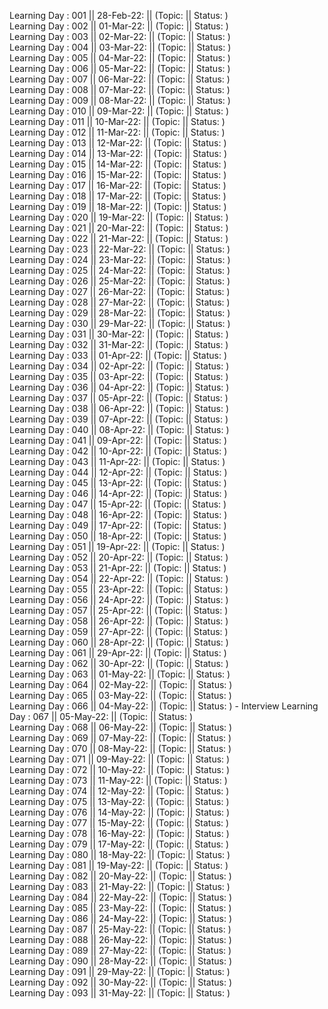 Learning Day : 001 || 28-Feb-22: || (Topic:  || Status: )  
Learning Day : 002 || 01-Mar-22: || (Topic:  || Status: )  
Learning Day : 003 || 02-Mar-22: || (Topic:  || Status: )  
Learning Day : 004 || 03-Mar-22: || (Topic:  || Status: )  
Learning Day : 005 || 04-Mar-22: || (Topic:  || Status: )  
Learning Day : 006 || 05-Mar-22: || (Topic:  || Status: )  
Learning Day : 007 || 06-Mar-22: || (Topic:  || Status: )  
Learning Day : 008 || 07-Mar-22: || (Topic:  || Status: )  
Learning Day : 009 || 08-Mar-22: || (Topic:  || Status: )  
Learning Day : 010 || 09-Mar-22: || (Topic:  || Status: )  
Learning Day : 011 || 10-Mar-22: || (Topic:  || Status: )  
Learning Day : 012 || 11-Mar-22: || (Topic:  || Status: )  
Learning Day : 013 || 12-Mar-22: || (Topic:  || Status: )  
Learning Day : 014 || 13-Mar-22: || (Topic:  || Status: )  
Learning Day : 015 || 14-Mar-22: || (Topic:  || Status: )  
Learning Day : 016 || 15-Mar-22: || (Topic:  || Status: )  
Learning Day : 017 || 16-Mar-22: || (Topic:  || Status: )  
Learning Day : 018 || 17-Mar-22: || (Topic:  || Status: )  
Learning Day : 019 || 18-Mar-22: || (Topic:  || Status: )  
Learning Day : 020 || 19-Mar-22: || (Topic:  || Status: )  
Learning Day : 021 || 20-Mar-22: || (Topic:  || Status: )  
Learning Day : 022 || 21-Mar-22: || (Topic:  || Status: )  
Learning Day : 023 || 22-Mar-22: || (Topic:  || Status: )  
Learning Day : 024 || 23-Mar-22: || (Topic:  || Status: )  
Learning Day : 025 || 24-Mar-22: || (Topic:  || Status: )  
Learning Day : 026 || 25-Mar-22: || (Topic:  || Status: )  
Learning Day : 027 || 26-Mar-22: || (Topic:  || Status: )  
Learning Day : 028 || 27-Mar-22: || (Topic:  || Status: )  
Learning Day : 029 || 28-Mar-22: || (Topic:  || Status: )  
Learning Day : 030 || 29-Mar-22: || (Topic:  || Status: )  
Learning Day : 031 || 30-Mar-22: || (Topic:  || Status: )  
Learning Day : 032 || 31-Mar-22: || (Topic:  || Status: )  
Learning Day : 033 || 01-Apr-22: || (Topic:  || Status: )  
Learning Day : 034 || 02-Apr-22: || (Topic:  || Status: )  
Learning Day : 035 || 03-Apr-22: || (Topic:  || Status: )  
Learning Day : 036 || 04-Apr-22: || (Topic:  || Status: )  
Learning Day : 037 || 05-Apr-22: || (Topic:  || Status: )  
Learning Day : 038 || 06-Apr-22: || (Topic:  || Status: )  
Learning Day : 039 || 07-Apr-22: || (Topic:  || Status: )  
Learning Day : 040 || 08-Apr-22: || (Topic:  || Status: )  
Learning Day : 041 || 09-Apr-22: || (Topic:  || Status: )  
Learning Day : 042 || 10-Apr-22: || (Topic:  || Status: )  
Learning Day : 043 || 11-Apr-22: || (Topic:  || Status: )  
Learning Day : 044 || 12-Apr-22: || (Topic:  || Status: )  
Learning Day : 045 || 13-Apr-22: || (Topic:  || Status: )  
Learning Day : 046 || 14-Apr-22: || (Topic:  || Status: )  
Learning Day : 047 || 15-Apr-22: || (Topic:  || Status: )  
Learning Day : 048 || 16-Apr-22: || (Topic:  || Status: )  
Learning Day : 049 || 17-Apr-22: || (Topic:  || Status: )  
Learning Day : 050 || 18-Apr-22: || (Topic:  || Status: )  
Learning Day : 051 || 19-Apr-22: || (Topic:  || Status: )  
Learning Day : 052 || 20-Apr-22: || (Topic:  || Status: )  
Learning Day : 053 || 21-Apr-22: || (Topic:  || Status: )  
Learning Day : 054 || 22-Apr-22: || (Topic:  || Status: )  
Learning Day : 055 || 23-Apr-22: || (Topic:  || Status: )  
Learning Day : 056 || 24-Apr-22: || (Topic:  || Status: )  
Learning Day : 057 || 25-Apr-22: || (Topic:  || Status: )  
Learning Day : 058 || 26-Apr-22: || (Topic:  || Status: )  
Learning Day : 059 || 27-Apr-22: || (Topic:  || Status: )  
Learning Day : 060 || 28-Apr-22: || (Topic:  || Status: )  
Learning Day : 061 || 29-Apr-22: || (Topic:  || Status: )  
Learning Day : 062 || 30-Apr-22: || (Topic:  || Status: )  
Learning Day : 063 || 01-May-22: || (Topic:  || Status: )  
Learning Day : 064 || 02-May-22: || (Topic:  || Status: )  
Learning Day : 065 || 03-May-22: || (Topic:  || Status: )  
Learning Day : 066 || 04-May-22: || (Topic:  || Status: ) - Interview 
Learning Day : 067 || 05-May-22: || (Topic:  || Status: )  
Learning Day : 068 || 06-May-22: || (Topic:  || Status: )  
Learning Day : 069 || 07-May-22: || (Topic:  || Status: )  
Learning Day : 070 || 08-May-22: || (Topic:  || Status: )  
Learning Day : 071 || 09-May-22: || (Topic:  || Status: )  
Learning Day : 072 || 10-May-22: || (Topic:  || Status: )  
Learning Day : 073 || 11-May-22: || (Topic:  || Status: )  
Learning Day : 074 || 12-May-22: || (Topic:  || Status: )  
Learning Day : 075 || 13-May-22: || (Topic:  || Status: )  
Learning Day : 076 || 14-May-22: || (Topic:  || Status: )  
Learning Day : 077 || 15-May-22: || (Topic:  || Status: )  
Learning Day : 078 || 16-May-22: || (Topic:  || Status: )  
Learning Day : 079 || 17-May-22: || (Topic:  || Status: )  
Learning Day : 080 || 18-May-22: || (Topic:  || Status: )  
Learning Day : 081 || 19-May-22: || (Topic:  || Status: )  
Learning Day : 082 || 20-May-22: || (Topic:  || Status: )  
Learning Day : 083 || 21-May-22: || (Topic:  || Status: )  
Learning Day : 084 || 22-May-22: || (Topic:  || Status: )  
Learning Day : 085 || 23-May-22: || (Topic:  || Status: )  
Learning Day : 086 || 24-May-22: || (Topic:  || Status: )  
Learning Day : 087 || 25-May-22: || (Topic:  || Status: )  
Learning Day : 088 || 26-May-22: || (Topic:  || Status: )  
Learning Day : 089 || 27-May-22: || (Topic:  || Status: )  
Learning Day : 090 || 28-May-22: || (Topic:  || Status: )  
Learning Day : 091 || 29-May-22: || (Topic:  || Status: )  
Learning Day : 092 || 30-May-22: || (Topic:  || Status: )  
Learning Day : 093 || 31-May-22: || (Topic:  || Status: )
